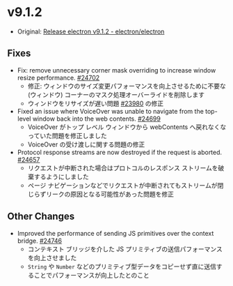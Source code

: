 # v9.1.2

- Original: [Release electron v9.1.2 - electron/electron](https://github.com/electron/electron/releases/tag/v9.1.2)

## Fixes

- Fix: remove unnecessary corner mask overriding to increase window resize performance. [#24702](https://github.com/electron/electron/pull/24702)
  - 修正: ウィンドウのサイズ変更パフォーマンスを向上させるために不要な (ウィンドウ) コーナーのマスク処理オーバーライドを削除します
  - ウィンドウをリサイズが遅い問題 [#23980](https://github.com/electron/electron/issues/23980) の修正
- Fixed an issue where VoiceOver was unable to navigate from the top-level window back into the web contents. [#24699](https://github.com/electron/electron/pull/24699)
  - VoiceOver がトップ レベル ウィンドウから webContents へ戻れなくなっていた問題を修正しました
  - VoiceOver の受け渡しに関する問題の修正
- Protocol response streams are now destroyed if the request is aborted. [#24657](https://github.com/electron/electron/pull/24657)
  - リクエストが中断された場合はプロトコルのレスポンス ストリームを破棄するようにしました
  - ページ ナビゲーションなどでリクエストが中断されてもストリームが閉じらずリークの原因となる可能性があった問題を修正

## Other Changes

- Improved the performance of sending JS primitives over the context bridge. [#24746](https://github.com/electron/electron/pull/24746)
  - コンテキスト ブリッジを介した JS プリミティブの送信パフォーマンスを向上させました
  - `String` や `Number` などのプリミティブ型データをコピーせず直に送信することでパフォーマンスが向上したとのこと
